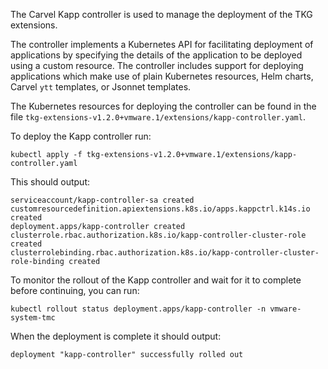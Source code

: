 The Carvel Kapp controller is used to manage the deployment of the TKG extensions.

The controller implements a Kubernetes API for facilitating deployment of applications by specifying the details of the application to be deployed using a custom resource. The controller includes support for deploying applications which make use of plain Kubernetes resources, Helm charts, Carvel ``ytt`` templates, or Jsonnet templates.

The Kubernetes resources for deploying the controller can be found in the file ``tkg-extensions-v1.2.0+vmware.1/extensions/kapp-controller.yaml``.

To deploy the Kapp controller run:

```execute-1
kubectl apply -f tkg-extensions-v1.2.0+vmware.1/extensions/kapp-controller.yaml
```

This should output:

```
serviceaccount/kapp-controller-sa created
customresourcedefinition.apiextensions.k8s.io/apps.kappctrl.k14s.io created
deployment.apps/kapp-controller created
clusterrole.rbac.authorization.k8s.io/kapp-controller-cluster-role created
clusterrolebinding.rbac.authorization.k8s.io/kapp-controller-cluster-role-binding created
```

To monitor the rollout of the Kapp controller and wait for it to complete before continuing, you can run:

```execute-1
kubectl rollout status deployment.apps/kapp-controller -n vmware-system-tmc
```

When the deployment is complete it should output:

```
deployment "kapp-controller" successfully rolled out
```
